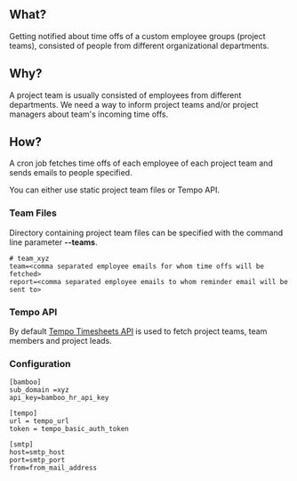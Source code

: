## What?

Getting notified about time offs of a custom employee groups (project teams), consisted of people from different organizational departments.

## Why?

A project team is usually consisted of employees from different departments. We need a way to inform project teams and/or 
project managers about team's incoming time offs.
  
## How?

A cron job fetches time offs of each employee of each project team and sends emails to people specified.

You can either use static project team files or Tempo API.

### Team Files

Directory containing project team files can be specified with the command line parameter **--teams**.   

```
# team_xyz 
team=<comma separated employee emails for whom time offs will be fetched>  
report=<comma separated employee emails to whom reminder email will be sent to>
```

### Tempo API

By default [Tempo Timesheets API](https://marketplace.atlassian.com/apps/6572/tempo-timesheets) is used to fetch project teams, team members and project leads. 

### Configuration

```
[bamboo]
sub_domain =xyz
api_key=bamboo_hr_api_key

[tempo]
url = tempo_url
token = tempo_basic_auth_token

[smtp]
host=smtp_host
port=smtp_port
from=from_mail_address
```

